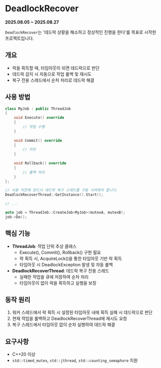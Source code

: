# DeadlockRecover

**2025.08.05 ~ 2025.08.27**

`DeadlockRecover`는 '데드락 상황을 해소하고 정상적인 진행을 한다'를 목표로 시작한 프로젝트입니다.

## 개요
- 락을 획득할 때, 타임아웃이 되면 데드락으로 판단
- 데드락 감지 시 자동으로 작업 롤백 및 재시도
- 복구 전용 스레드에서 순차 처리로 데드락 해결

## 사용 방법
```cpp
class MyJob : public ThreadJob
{
    void Execute() override
    {
        // 작업 수행
    }
    
    void Commit() override
    {
        // 커밋
    }
    
    void Rollback() override
    {
        // 롤백 처리
    }
};

// 사용 이전에 반드시 데드락 복구 스레드를 구동 시켜줘야 합니다.
DeadlockRecoverThread::GetInstance().Start();

// ... 

auto job = ThreadJob::CreateJob<MyJob>(mutexA, mutexB);
job->Do();
```

## 핵심 기능
- **ThreadJob**: 작업 단위 추상 클래스
  - Execute(), Commit(), Rollback() 구현 필요
  - 락 획득 시, AcquireLock()을 통한 타임아웃 기반 락 획득
  - 타임아웃 시 DeadlockException 발생 및 자동 롤백
- **DeadlockRecoverThread**: 데드락 복구 전용 스레드
  - 실패한 작업을 큐에 저장하여 순차 처리
  - 타임아웃이 없이 락을 획득하고 실행을 보장

## 동작 원리
1. 워커 스레드에서 락 획득 시 설정된 타임아웃 내에 획득 실패 시 데드락으로 판단
2. 현재 작업을 롤백하고 DeadlockRecoverThread에 재시도 요청
3. 복구 스레드에서 타임아웃 없이 순차 실행하여 데드락 해결

## 요구사항
- C++20 이상
- `std::timed_mutex`, `std::jthread`, `std::counting_semaphore` 지원
